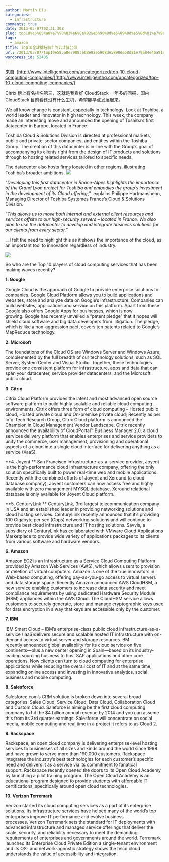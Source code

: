 ```yaml
---
author: Martin Liu
categories:
  - infrastructure
comments: true
date: 2013-05-07T02:31:30Z
slug: top10%e5%85%a8%e7%90%83%e6%8e%92%e5%90%8d%e5%89%8d%e5%8d%81%e7%9a%84%e4%ba%91%e8%ae%a1%e7%ae%97%e5%85%ac%e5%8f%b8
tags:
  - amazon
title: Top10全球排名前十的云计算公司
url: /2013/05/07/top10e585a8e79083e68e92e5908de5898de58d81e79a84e4ba91e8aea1e7ae97e585ace58fb8/
wordpress_id: 52405
---
```


来自  [http://www.intelligenthq.com/uncategorized/top-10-cloud-computing-companies/](http://www.intelligenthq.com/uncategorized/top-10-cloud-computing-companies/)

Citrix 榜上有名排名第三，这就是我看好 CloudStack 一年多的回报，国内 CloudStack 目前看还没有什么生机，希望能早点发展起来。

We all know change is constant, especially in technology. Look at Toshiba, a world leader and innovator in high technology. This week, the company made an interesting move and announced the opening of Toshiba’s first datacenter in Europe, located in France.

Toshiba Cloud & Solutions Division is directed at professional markets, public and private-sector companies, and entities within the Toshiba Group. The creation of this datacenter is in line with the Group’s goal of accompanying its clients right from the design of IT products and solutions through to hosting related services tailored to specific needs.

The datacenter also hosts firms located in other regions, illustrating Toshiba’s broader ambitions. [![](http://www.intelligenthq.com/wp-content/uploads/2012/10/Cloud-Computing-180x110.jpg)](http://www.intelligenthq.com/wp-content/uploads/2012/10/Cloud-Computing.jpeg)

“_Developing this first datacenter in Rhône-Alpes highlights the importance of the Grand Lyon project for Toshiba and embodies the group’s investment in the development of its Cloud offering_,*”*  explains Philippe Hartmanshenn, Managing Director of Toshiba Systèmes France’s Cloud & Solutions Division.

“_This allows us to move both internal and external client resources and services offsite to our high-security servers – located in France. We also plan to use the datacenter to develop and integrate business solutions for our clients from every sector.”_

\_\_I felt the need to highlight this as it shows the importance of the cloud, as an important tool to innovation regardless of industry.

[![](http://www.intelligenthq.com/wp-content/uploads/2013/03/BeFunky_CloudComputingImage.jpg.jpg)](http://www.intelligenthq.com/wp-content/uploads/2013/03/BeFunky_CloudComputingImage.jpg.jpg)

So who are the Top 10 players of cloud computing services that has been making waves recently?

**1. Google**

Google Cloud is the approach of Google to provide enterprise solutions to companies. Google Cloud Platform allows you to build applications and websites, store and analyze data on Google’s infrastructure. Companies can build websites, applications and service on this platform. Apart from these Google also offers Google Apps for businesses, which is now growing. Google has recently unveiled a “patent pledge” that it hopes will shield cloud software and big data developers from  litigation. The pledge, which is like a non-aggression pact, covers ten patents related to Google’s MapReduce technology.

**2. Microsoft**

The foundations of the Cloud OS are Windows Server and Windows Azure, complemented by the full breadth of our technology solutions, such as SQL Server, System Center and Visual Studio. Together, these technologies provide one consistent platform for infrastructure, apps and data that can span your datacenter, service provider datacenters, and the Microsoft public cloud.

**3. Citrix**

Citrix Cloud Platform provides the latest and most advanced open source software platform to build highly scalable and reliable cloud computing environments. Citrix offers three form of cloud computing – Hosted public cloud, Hosted private cloud and On-premise private cloud; Recently as per Info-Tech Research Group, Citrix Cloud platform is announced the Champion in Cloud Management Vendor Landscape. Citrix recently announced the availability of CloudPortal™ Business Manager 2.0, a cloud services delivery platform that enables enterprises and service providers to unify the commerce, user management, provisioning and operational aspects of a cloud into a single cloud interface for delivering anything as a service (XaaS).

**4. Joyent
**
San Francisco infrastructure-as-a-service provider, Joyent is the high-performance cloud infrastructure company, offering the only solution specifically built to power real-time web and mobile applications. Recently with the combined efforts of Joyent and Xeround (a cloud database company), Joyent customers can now access free and highly available with zero management MYSQL database. Xeround relational database is only available for Joyent Cloud platform.

**5. CenturyLink
**
CenturyLink, 3rd largest telecommunication company in USA and an established leader in providing networking solutions and cloud hosting services. CenturyLink recently announced that it’s providing 100 Gigabyte per sec (Gbps) networking solutions and will continue to provide best cloud infrastructure and IT hosting solutions. Savvis, a subsidiary of CenturyLink has collaborated with VMware Cloud Applications Marketplace to provide wide variety of applications packages to its clients from various software and hardware vendors.

**6. Amazon**

Amazon EC2 is an Infrastructure as a Service Cloud Computing Platform provided by Amazon Web Services (AWS), which allows users to provision or deletion of virtual computers. Amazon is one of the true innovators in Web-based computing, offering pay-as-you-go access to virtual servers and data storage space. Recently Amazon announced AWS CloudHSM, a new service enabling customers to increase data security and meet compliance requirements by using dedicated Hardware Security Module (HSM) appliances within the AWS Cloud. The CloudHSM service allows customers to securely generate, store and manage cryptographic keys used for data encryption in a way that keys are accessible only by the customer.

**7. IBM**

IBM Smart Cloud – IBM’s enterprise-class public cloud infrastructure-as-a-service (IaaS)delivers secure and scalable hosted IT infrastructure with on-demand access to virtual server and storage resources. BM recently announced global availability for its cloud service on five continents—plus a new center opening in Spain—based on its industry-leading sourcing business to host SAP applications and other core operations. Now clients can turn to cloud computing for enterprise applications while reducing the overall cost of IT and at the same time, expanding online access and investing in innovative analytics, social business and mobile computing.

**8. Salesforce**

Salesforce.com’s CRM solution is broken down into several broad categories: Sales Cloud, Service Cloud, Data Cloud, Collaboration Cloud and Custom Cloud. Saleforce is aiming be the first cloud computing company to hit the $4 billion annual revenue by 2014 and you can assume this from its 3rd quarter earnings. Salesforce will concentrate on social media, mobile computing and real time in a project it refers to as Cloud 2.

**9. Rackspace**

Rackspace, an open cloud company is delivering enterprise-level hosting services to businesses of all sizes and kinds around the world since 1998 and have grown to serve more than 190,000 customers. Rackspace integrates the industry’s best technologies for each customer’s specific need and delivers it as a service via its commitment to fanatical support. Rackspace recently opened the doors to its Open Cloud Academy by launching a pilot training program. The Open Cloud Academy is an educational program designed to provide students with affordable IT certifications, specifically around open cloud technologies.

**10. Verizon Terremark**

Verizon started its cloud computing services as a part of its enterprise solutions. Its infrastructure services have helped many of the world’s top enterprises improve IT performance and evolve business processes. Verizon Terremark sets the standard for IT deployments with advanced infrastructure and managed service offerings that deliver the scale, security, and reliability necessary to meet the demanding requirements of enterprises and governments around the world. Terremark launched its Enterprise Cloud Private Edition a single-tenant environment and its OS- and network-agnostic strategy shows the telco cloud understands the value of accessibility and integration.

